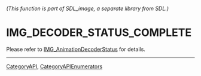 ###### (This function is part of SDL_image, a separate library from SDL.)
# IMG_DECODER_STATUS_COMPLETE

Please refer to [IMG_AnimationDecoderStatus](IMG_AnimationDecoderStatus) for details.

----
[CategoryAPI](CategoryAPI), [CategoryAPIEnumerators](CategoryAPIEnumerators)


